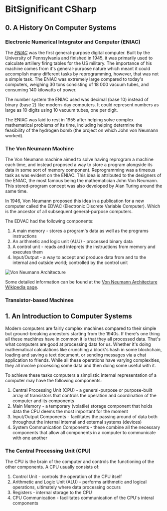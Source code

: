 # BitSignificant CSharp

## 0. A History On Computer Systems

### Electronic Numerical Integrator and Computer (ENIAC)
The [_ENIAC_](https://en.wikipedia.org/wiki/ENIAC)  was the first general-purpose digital computer. Built by the University of Pennsylvania and finished in 1945, it was primarily used to calculate artillery firing tables for the US military. The importance of his machine comes from it's general-purpose nature which meant it could accomplish many different tasks by reprogramming, however, that was not a simple task.  The ENIAC was extremely large compared to today's computers, weighing 30 tons consisting of 18 000 vacuum tubes, and consuming 140 kilowatts of power. 

The number system the ENIAC used was decimal (base 10) instead of binary (base 2) like modern-day computers. It could represent numbers as large as 10 digits using 10 vacuum tubes, one per digit. 

The ENIAC was laid to rest in 1955 after helping solve complex mathematical problems of its time, including helping determine the feasibility of the hydrogen bomb (the project on which John von Neumann worked). 

### The Von Neumann Machine
The Von Neumann machine aimed to solve having reprogram a machine each time, and instead proposed a way to store a program alongside its data in some sort of memory component. Reprogramming was a timeous task as was evident on the ENIAC. This idea is attributed to the designers of the ENIAC, the most famous being the mathematician John Von Neumann. This stored-program concept was also developed by Alan Turing around the same time. 

In 1946, Von Neumann proposed this idea in a publication for a new computer called the EDVAC (Electronic Discrete Variable Computer). Which is the ancestor of all subsequent general-purpose computers.

The EDVAC had the following components:
1. A main memory - stores a program's data as well as the programs instructions
2. An arithmetic and logic unit (ALU) - processed binary data
3. A control unit - reads and inteprets the instructions from memory and executes them
4. Input/Output - a way to accept and produce data from and to the internal and outside world; controlled by the control unit

![Von Neumann Architecture](https://en.wikipedia.org/wiki/Von_Neumann_architecture#/media/File:Von_Neumann_Architecture.svg)

Some detailed information can be found at the [Von Neumann Architecture Wikipedia page](https://en.wikipedia.org/wiki/Von_Neumann_architecture).

### Transistor-based Machines


## 1. An Introduction to Computer Systems

Modern computers are fairly complex machines compared to their simple but ground-breaking ancestors starting from the 1940s. If there's one thing all these machines have in common it is that they all processed data. That's what computers are good at processing data for us. Whether it's doing mathematical calculations like crunching a block's hash in some blockchain, loading and saving a text document, or sending messages via a chat application to friends. While all these operations have varying complexities, they all involve processing some data and then doing some useful with it.

To achieve these tasks computers a simplistic internal representation of a computer may have the following components:

1. Central Processing Unit (CPU) - a general-purpose or purpose-built array of transistors that controls the operation and coordination of the computer and its components
2. Main Memory - a temporary (volatile) storage component that holds data the CPU deems the most important for the moment
3. Input/Output Components - facilitates the passing around of data both throughout the internal internal and external systems (devices)
4. System Communication Components - these combine all the necessary components that allow all components in a computer to communicate with one another

### The Central Processing Unit (CPU)
The CPU is the brain of the computer and controls the functioning of the other components. A CPU usually consists of:  
1. Control Unit - controls the operation of the CPU itself
2. Arithmetic and Logic Unit (ALU) - performs arithmetic and logical operations, ultimately where data processing occurs
3. Registers - internal storage to the CPU
4. CPU Communication - facilitates communication of the CPU's interal components
